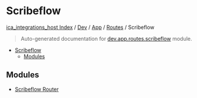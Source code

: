 # Scribeflow

[ica_integrations_host Index](../../../../README.md#ica_integrations_host-index) / [Dev](../../../index.md#dev) / [App](../../index.md#app) / [Routes](../index.md#routes) / Scribeflow

> Auto-generated documentation for [dev.app.routes.scribeflow](https://github.com/destiny/ica_integrations_host/blob/main/dev/app/routes/scribeflow/__init__.py) module.

- [Scribeflow](#scribeflow)
  - [Modules](#modules)

## Modules

- [Scribeflow Router](./scribeflow_router.md)
